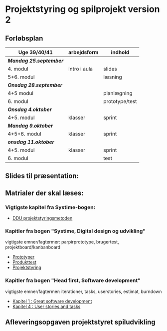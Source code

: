 <h1>Projektstyring og spilprojekt version 2</h1>


## Forløbsplan

| Uge 39/40/41              | arbejdsform    | indhold        |
|---------------------------|----------------|----------------|
| ***Mandag 25.september*** |                |                |
| 4. modul                  | intro i aula   | slides         |
| 5+6. modul                |                | læsning        |
| ***Onsdag 28.september*** |                |                |
| 4+5 modul                 |                | planlægning    |
| 6. modul                  |                | prototype/test |
| ***Onsdag 4.oktober***    |                |                |
| 4+5. modul                | klasser        | sprint         |
| ***Mandag 9.oktober***    |                |                |
| 4+5+6. modul              | klasser        | sprint         |
| ***onsdag 11.oktober***   |                |                |
| 4+5. modul                | klasser        | sprint         |
| 6. modul                  |                | test           |


## Slides til præsentation:


## Matrialer der skal læses:
### Vigtigste kapitel fra Systime-bogen:
- [DDU projektstyringsmetoden](https://ddu.systime.dk/?id=271)    
### Kapitler fra bogen "Systime, Digital design og udvikling" 
vigtigste emner/fagtermer: parpirprototype, brugertest, projektboard/kanbanboard 
- [Prototyper](https://ddu.systime.dk/?id=238)
- [Produkttest](https://ddu.systime.dk/?id=142)
- [Projektstyring](https://ddu.systime.dk/?id=190)
### Kapitler fra bogen "Head first, Software development"
vigtigste emner/fagtermer: iterationer, tasks, userstories, estimat, burndown
- [Kapitel 1 : Great software development](HFSD_Chp1.pdf)
- [Kapitel 4 : User stories and tasks](HFSD_Chp4.pdf)

## Afleveringsopgaven projektstyret spiludvikling 

